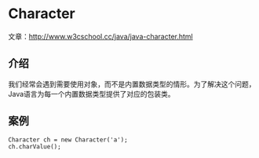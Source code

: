 # Character

文章：http://www.w3cschool.cc/java/java-character.html

## 介绍

我们经常会遇到需要使用对象，而不是内置数据类型的情形。为了解决这个问题，Java语言为每一个内置数据类型提供了对应的包装类。

## 案例

```
Character ch = new Character('a');
ch.charValue();

```
